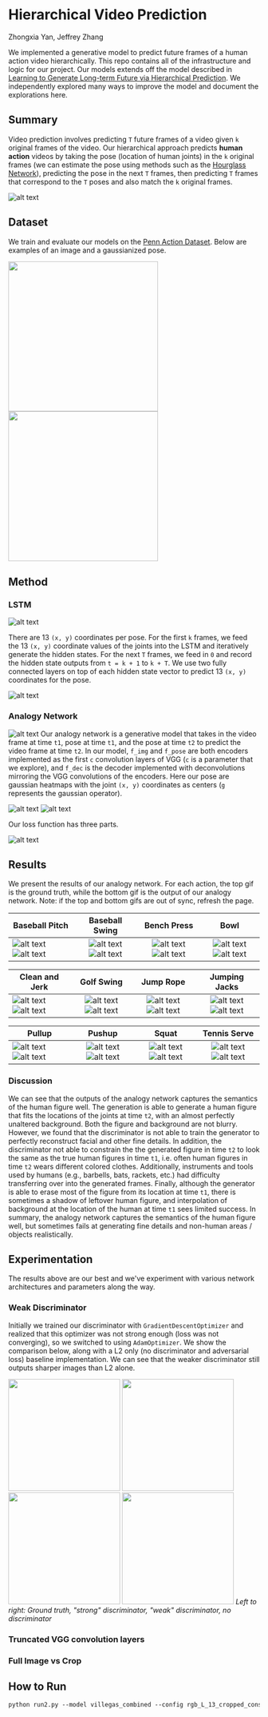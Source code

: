 # Hierarchical Video Prediction

Zhongxia Yan, Jeffrey Zhang

We implemented a generative model to predict future frames of a human action video hierarchically. This repo contains all of the infrastructure and logic for our project. Our models extends off the model described in [Learning to Generate Long-term Future via Hierarchical Prediction](https://sites.google.com/a/umich.edu/rubenevillegas/hierch_vid). We independently explored many ways to improve the model and document the explorations here.

## Summary
Video prediction involves predicting `T` future frames of a video given `k` original frames of the video. Our hierarchical approach predicts **human action** videos by taking the pose (location of human joints) in the `k` original frames (we can estimate the pose using methods such as the [Hourglass Network](https://arxiv.org/abs/1603.06937)), predicting the pose in the next `T` frames, then predicting `T` frames that correspond to the `T` poses and also match the `k` original frames.

![alt text](resources/model_overview.png)

## Dataset
We train and evaluate our models on the [Penn Action Dataset](http://dreamdragon.github.io/PennAction/). Below are examples of an image and a gaussianized pose.

<img src="resources/penn_action_image_ex.jpg" width="300"> <img src="resources/penn_action_heatmap_ex.png" width="300">

## Method
### LSTM

![alt text](resources/lstm.png)

There are 13 `(x, y)` coordinates per pose. For the first `k` frames, we feed the 13 `(x, y)` coordinate values of the joints into the LSTM and iteratively generate the hidden states. For the next `T` frames, we feed in `0` and record the hidden state outputs from `t = k + 1` to `k + T`. We use two fully connected layers on top of each hidden state vector to predict 13 `(x, y)` coordinates for the pose.

![alt text](resources/lstm_equations.png)

### Analogy Network

![alt text](resources/analogy.png)
Our analogy network is a generative model that takes in the video frame at time `t1`, pose at time `t1`, and the pose at time `t2` to predict the video frame at time `t2`. In our model, `f_img` and `f_pose` are both encoders implemented as the first `c` convolution layers of VGG (`c` is a parameter that we explore), and `f_dec` is the decoder implemented with deconvolutions mirroring the VGG convolutions of the encoders. Here our pose are gaussian heatmaps with the joint `(x, y)` coordinates as centers (`g` represents the gaussian operator).

![alt text](resources/analogy_generator_equation.png)
![alt text](resources/analogy_network_generator.png)

Our loss function has three parts.

![alt text](resources/analogy_losses.png)

## Results
We present the results of our analogy network. For each action, the top gif is the ground truth, while the bottom gif is the output of our analogy network. Note: if the top and bottom gifs are out of sync, refresh the page.

|   Baseball Pitch   |  Baseball Swing  | Bench Press | Bowl |
| ------------- |:-------------:|:-----:|:-----:|
| ![alt text](results/baseball_pitch/true.gif) ![alt text](results/baseball_pitch/adam_feat.gif)   | ![alt text](results/baseball_swing/true.gif) ![alt text](results/baseball_swing/adam_feat.gif)  | ![alt text](results/bench_press/true.gif) ![alt text](results/bench_press/adam_feat.gif) | ![alt text](results/bowl/true.gif) ![alt text](results/bowl/adam_feat.gif)  |

|   Clean and Jerk  |  Golf Swing  | Jump Rope | Jumping Jacks |
| ------------- |:-------------:|:-----:|:-----:|
| ![alt text](results/clean_and_jerk/true.gif) ![alt text](results/clean_and_jerk/adam_feat.gif)   | ![alt text](results/golf_swing/true.gif) ![alt text](results/golf_swing/adam_feat.gif)  | ![alt text](results/jump_rope/true.gif) ![alt text](results/jump_rope/adam_feat.gif) | ![alt text](results/jumping_jacks/true.gif) ![alt text](results/jumping_jacks/adam_feat.gif)  |

|   Pullup  |  Pushup  | Squat | Tennis Serve |
| ------------- |:-------------:|:-----:|:-----:|
| ![alt text](results/pullup/true.gif) ![alt text](results/pullup/adam_feat.gif)   | ![alt text](results/pushup/true.gif) ![alt text](results/pushup/adam_feat.gif)  | ![alt text](results/squat/true.gif) ![alt text](results/squat/adam_feat.gif) | ![alt text](results/tennis_serve/true.gif) ![alt text](results/tennis_serve/adam_feat.gif)  |

### Discussion
We can see that the outputs of the analogy network captures the semantics of the human figure well. The generation is able to generate a human figure that fits the locations of the joints at time `t2`, with an almost perfectly unaltered background. Both the figure and background are not blurry. However, we found that the discriminator is not able to train the generator to perfectly reconstruct facial and other fine details. In addition, the discriminator not able to constrain the the generated figure in time `t2` to look the same as the true human figures in time `t1`, i.e. often human figures in time `t2` wears different colored clothes. Additionally, instruments and tools used by humans (e.g., barbells, bats, rackets, etc.) had difficulty transferring over into the generated frames. Finally, although the generator is able to erase most of the figure from its location at time `t1`, there is sometimes a shadow of leftover human figure, and interpolation of background at the location of the human at time `t1` sees limited success. In summary, the analogy network captures the semantics of the human figure well, but sometimes fails at generating fine details and non-human areas / objects realistically.

## Experimentation

The results above are our best and we've experiment with various network architectures and parameters along the way.

### Weak Discriminator
Initially we trained our discriminator with `GradientDescentOptimizer` and realized that this optimizer was not strong enough (loss was not converging), so we switched to using `AdamOptimizer`. We show the comparison below, along with a L2 only (no discriminator and adversarial loss) baseline implementation. We can see that the weaker discriminator still outputs sharper images than L2 alone.

<p>
	<img src="results/baseball_pitch/true.gif" width="224"> <img src="results/baseball_pitch/adam_feat.gif" width="224"> <img src="results/baseball_pitch/sgd_conv4.gif" width="224"> <img src="results/baseball_pitch/l2.gif" width="224">
	<em>Left to right: Ground truth, "strong" discriminator, "weak" discriminator, no discriminator</em>
</p>

### Truncated VGG convolution layers

### Full Image vs Crop


## How to Run
```markdown
python run2.py --model villegas_combined --config rgb_L_13_cropped_consistent 
```

